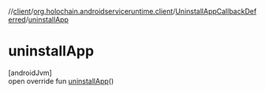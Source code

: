 //[client](../../../index.md)/[org.holochain.androidserviceruntime.client](../index.md)/[UninstallAppCallbackDeferred](index.md)/[uninstallApp](uninstall-app.md)

# uninstallApp

[androidJvm]\
open override fun [uninstallApp](uninstall-app.md)()